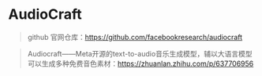 # AudioCraft


> github 官网仓库：https://github.com/facebookresearch/audiocraft


> Audiocraft——Meta开源的text-to-audio音乐生成模型，辅以大语言模型可以生成多种免费音色素材：https://zhuanlan.zhihu.com/p/637706956